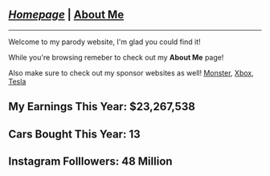 ## [_Homepage_](/README.md) | [About Me](/final.md)
***
Welcome to my parody website, I'm glad you could find it!

While you're browsing remeber to check out my **About Me** page!

Also make sure to check out my sponsor websites as well!
[Monster](https://www.monsterenergy.com), [Xbox](www.xbox.com), [Tesla](www.tesla.com)

## My Earnings This Year: $23,267,538
## Cars Bought This Year: 13
## Instagram Folllowers: 48 Million
